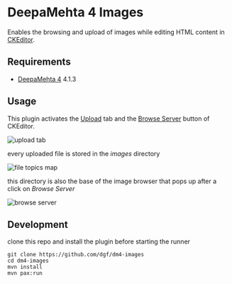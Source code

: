 # DeepaMehta 4 Images

Enables the browsing and upload of images while editing HTML content in [CKEditor](http://ckeditor.com/).

## Requirements

  * [DeepaMehta 4](http://github.com/jri/deepamehta) 4.1.3

## Usage

This plugin activates the [Upload](http://docs.cksource.com/CKEditor_3.x/Users_Guide/Rich_Text/Images#Upload) tab
and the [Browse Server](http://docs.cksource.com/CKEditor_3.x/Users_Guide/Rich_Text/Images#Link) button of CKEditor.

![upload tab](https://github.com/dgf/dm4-images/raw/master/doc/upload.png)

every uploaded file is stored in the *images* directory

![file topics map](https://github.com/dgf/dm4-images/raw/master/doc/screenshot.png)

this directory is also the base of the image browser that pops up after a click on *Browse Server*

![browse server](https://github.com/dgf/dm4-images/raw/master/doc/browse.png)

## Development

clone this repo and install the plugin before starting the runner

    git clone https://github.com/dgf/dm4-images
    cd dm4-images
    mvn install
    mvn pax:run
